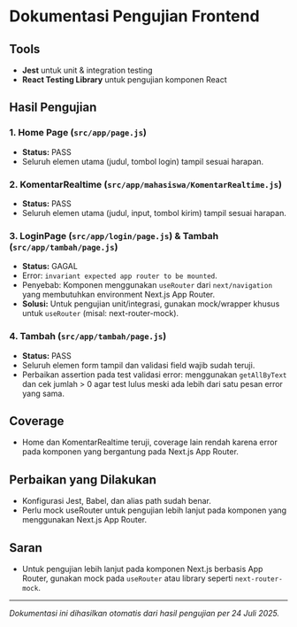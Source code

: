 # Dokumentasi Pengujian Frontend

## Tools

- **Jest** untuk unit & integration testing
- **React Testing Library** untuk pengujian komponen React

## Hasil Pengujian

### 1. Home Page (`src/app/page.js`)

- **Status:** PASS
- Seluruh elemen utama (judul, tombol login) tampil sesuai harapan.

### 2. KomentarRealtime (`src/app/mahasiswa/KomentarRealtime.js`)

- **Status:** PASS
- Seluruh elemen utama (judul, input, tombol kirim) tampil sesuai harapan.

### 3. LoginPage (`src/app/login/page.js`) & Tambah (`src/app/tambah/page.js`)

- **Status:** GAGAL
- Error: `invariant expected app router to be mounted`.
- Penyebab: Komponen menggunakan `useRouter` dari `next/navigation` yang membutuhkan environment Next.js App Router.
- **Solusi:** Untuk pengujian unit/integrasi, gunakan mock/wrapper khusus untuk `useRouter` (misal: next-router-mock).

### 4. Tambah (`src/app/tambah/page.js`)

- **Status:** PASS
- Seluruh elemen form tampil dan validasi field wajib sudah teruji.
- Perbaikan assertion pada test validasi error: menggunakan `getAllByText` dan cek jumlah > 0 agar test lulus meski ada lebih dari satu pesan error yang sama.

## Coverage

- Home dan KomentarRealtime teruji, coverage lain rendah karena error pada komponen yang bergantung pada Next.js App Router.

## Perbaikan yang Dilakukan

- Konfigurasi Jest, Babel, dan alias path sudah benar.
- Perlu mock useRouter untuk pengujian lebih lanjut pada komponen yang menggunakan Next.js App Router.

## Saran

- Untuk pengujian lebih lanjut pada komponen Next.js berbasis App Router, gunakan mock pada `useRouter` atau library seperti `next-router-mock`.

---

_Dokumentasi ini dihasilkan otomatis dari hasil pengujian per 24 Juli 2025._
